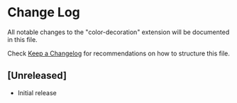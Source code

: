 # Change Log

All notable changes to the "color-decoration" extension will be documented in this file.

Check [Keep a Changelog](http://keepachangelog.com/) for recommendations on how to structure this file.

## [Unreleased]

- Initial release